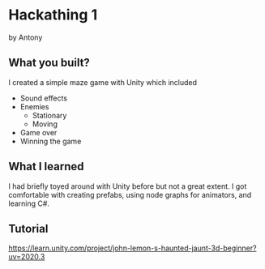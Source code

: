 # Hackathing 1 
by Antony

## What you built?

I created a simple maze game with Unity which included

* Sound effects
* Enemies
  * Stationary 
  * Moving 
* Game over
* Winning the game

## What I learned

I had briefly toyed around with Unity before but not a great extent. I got comfortable with creating prefabs, using node graphs for animators, and learning C#.

## Tutorial 
https://learn.unity.com/project/john-lemon-s-haunted-jaunt-3d-beginner?uv=2020.3


